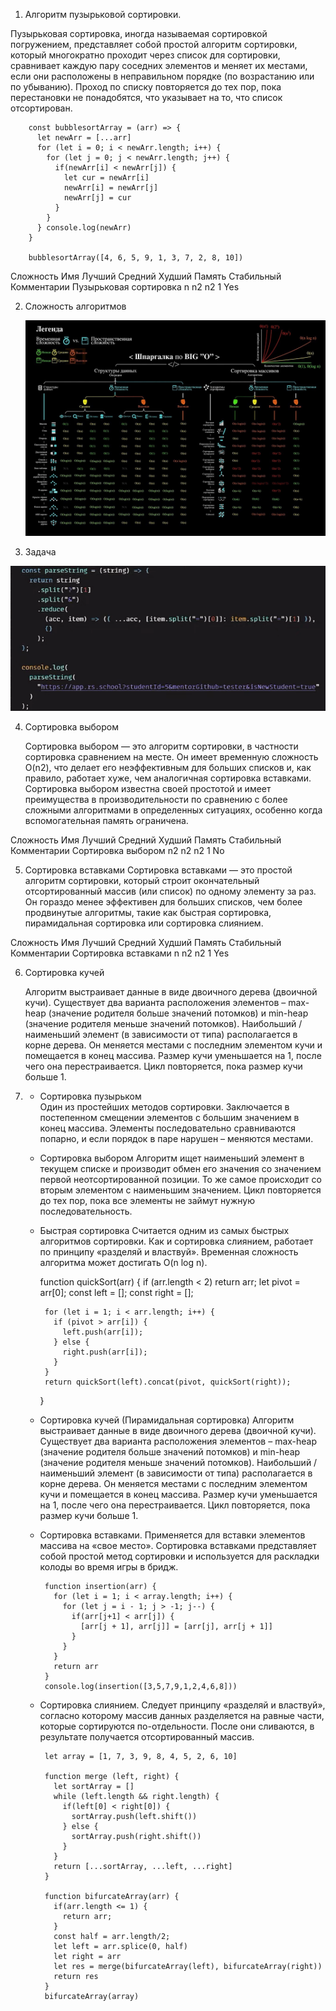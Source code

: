 1. Алгоритм пузырьковой сортировки.

  Пузырьковая сортировка, иногда называемая сортировкой погружением, представляет собой простой алгоритм сортировки, который многократно проходит через список для сортировки, сравнивает каждую пару соседних элементов и меняет их местами, если они расположены в неправильном порядке (по возрастанию или по убыванию). Проход по списку повторяется до тех пор, пока перестановки не понадобятся, что указывает на то, что список отсортирован.


        const bubblesortArray = (arr) => {
          let newArr = [...arr]
          for (let i = 0; i < newArr.length; i++) {
            for (let j = 0; j < newArr.length; j++) {
              if(newArr[i] < newArr[j]) {
                let cur = newArr[i]
                newArr[i] = newArr[j]
                newArr[j] = cur
              }      
            }    
          } console.log(newArr)
        }

        bubblesortArray([4, 6, 5, 9, 1, 3, 7, 2, 8, 10])

  Сложность
  Имя	                    Лучший	Средний	Худший	Память	Стабильный	Комментарии
  Пузырьковая сортировка    n	      n2	    n2	    1	        Yes	
	      


2. Сложность алгоритмов
  
   ![](./BIG_O.png)      



3. Задача

![](./2022-06-17_18-39-12.png)


4. Сортировка выбором

   Сортировка выбором — это алгоритм сортировки, в частности сортировка сравнением на месте. Он имеет временную сложность O(n2), что делает его неэффективным для больших списков и, как правило, работает хуже, чем аналогичная сортировка вставками. Сортировка выбором известна своей простотой и имеет преимущества в производительности по сравнению с более сложными алгоритмами в определенных ситуациях, особенно когда вспомогательная память ограничена.

  Сложность
  Имя	                Лучший	Средний	Худший	Память	Стабильный	Комментарии
  Сортировка выбором	  n2	    n2	    n2	    1	        No


5. Сортировка вставками
   Сортировка вставками — это простой алгоритм сортировки, который строит окончательный отсортированный массив (или список) по одному элементу за раз. Он гораздо менее эффективен для больших списков, чем более продвинутые алгоритмы, такие как быстрая сортировка, пирамидальная сортировка или сортировка слиянием.

  Сложность
  Имя	                  Лучший	Средний	Худший	Память	Стабильный	Комментарии
  Сортировка вставками	  n	      n2	    n2	    1	       Yes


6. Сортировка кучей

   Алгоритм выстраивает данные в виде двоичного дерева (двоичной кучи). Существует два варианта расположения элементов – max-heap (значение родителя больше значений потомков) и min-heap (значение родителя меньше значений потомков). Наибольший / наименьший элемент (в зависимости от типа) располагается в корне дерева. Он меняется местами с последним элементом кучи и помещается в конец массива. Размер кучи уменьшается на 1, после чего она перестраивается. Цикл повторяется, пока размер кучи больше 1.


7. * Сортировка пузырьком	
    Один из простейших методов сортировки. Заключается в постепенном смещении элементов с большим значением в конец массива. Элементы последовательно сравниваются попарно, и если порядок в паре нарушен – меняются местами.

   * Сортировка выбором
   	Алгоритм ищет наименьший элемент в текущем списке и производит обмен его значения со значением первой неотсортированной позиции. То же самое происходит со вторым элементом с наименьшим значением. Цикл повторяется до тех пор, пока все элементы не займут нужную последовательность.
   
   * Быстрая сортировка
   	Считается одним из самых быстрых алгоритмов сортировки. Как и сортировка слиянием, работает по принципу «разделяй и властвуй». Временная сложность алгоритма может достигать O(n log n).

        function quickSort(arr) {
          if (arr.length < 2) return arr;
          let pivot = arr[0];
          const left = [];
          const right = [];
            
          for (let i = 1; i < arr.length; i++) {
            if (pivot > arr[i]) {
              left.push(arr[i]);
            } else {
              right.push(arr[i]);
            }
          }
          return quickSort(left).concat(pivot, quickSort(right));
        }

   * Сортировка кучей (Пирамидальная сортировка)
   	Алгоритм выстраивает данные в виде двоичного дерева (двоичной кучи). Существует два варианта расположения элементов – max-heap (значение родителя больше значений потомков) и min-heap (значение родителя меньше значений потомков). Наибольший / наименьший элемент (в зависимости от типа) располагается в корне дерева. Он меняется местами с последним элементом кучи и помещается в конец массива. Размер кучи уменьшается на 1, после чего она перестраивается. Цикл повторяется, пока размер кучи больше 1.

   * Сортировка вставками.
   	Применяется для вставки элементов массива на «свое место». Сортировка вставками представляет собой простой метод сортировки и используется для раскладки колоды во время игры в бридж.


          function insertion(arr) {            
            for (let i = 1; i < array.length; i++) {
              for (let j = i - 1; j > -1; j--) {
                if(arr[j+1] < arr[j]) {
                  [arr[j + 1], arr[j]] = [arr[j], arr[j + 1]]
                }    
              }    
            }
            return arr
          }
          console.log(insertion([3,5,7,9,1,2,4,6,8]))



   * Сортировка слиянием. 
   	  Следует принципу «разделяй и властвуй», согласно которому массив данных разделяется на равные части, которые сортируются по-отдельности. После они сливаются, в результате получается отсортированный массив.   

        
          let array = [1, 7, 3, 9, 8, 4, 5, 2, 6, 10]

          function merge (left, right) {
            let sortArray = []
            while (left.length && right.length) {
              if(left[0] < right[0]) {
                sortArray.push(left.shift())
              } else {
                sortArray.push(right.shift())
              }
            }
            return [...sortArray, ...left, ...right]
          }

          function bifurcateArray(arr) {
            if(arr.length <= 1) {
              return arr;
            }
            const half = arr.length/2;
            let left = arr.splice(0, half)
            let right = arr
            let res = merge(bifurcateArray(left), bifurcateArray(right))
            return res
          }
          bifurcateArray(array)